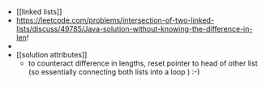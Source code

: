 - [[linked lists]]
- https://leetcode.com/problems/intersection-of-two-linked-lists/discuss/49785/Java-solution-without-knowing-the-difference-in-len!
- 
- [[solution attributes]]
    - to counteract difference in lengths, reset pointer to head of other list (so essentially connecting both lists into a loop ) :-)

